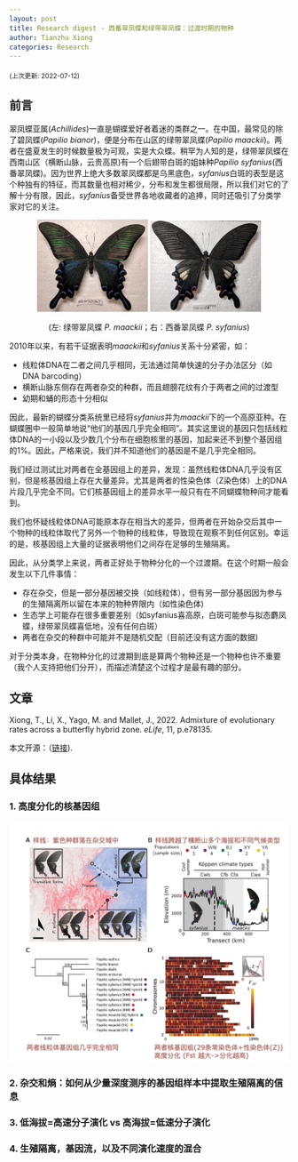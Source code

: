 ```yaml
---
layout: post
title: Research digest - 西番翠凤蝶和绿带翠凤蝶：过渡时期的物种
author: Tianzhu Xiong
categories: Research
---
```

<sub> (上次更新: 2022-07-12) </sub>

## 前言 <br/> 

翠凤蝶亚属(*Achillides*)一直是蝴蝶爱好者着迷的类群之一。在中国，最常见的除了碧凤蝶(*Papilio bianor*)，便是分布在山区的绿带翠凤蝶(*Papilio maackii*)。两者在盛夏发生的时候数量极为可观，实是大众蝶。稍罕为人知的是，绿带翠凤蝶在西南山区（横断山脉，云贵高原)有一个后翅带白斑的姐妹种*Papilio syfanius*(西番翠凤蝶)。因为世界上绝大多数翠凤蝶都是乌黑底色，*syfanius*白斑的表型是这个种独有的特征，而其数量也相对稀少，分布和发生都很局限，所以我们对它的了解十分有限，因此，*syfanius*备受世界各地收藏者的追捧，同时还吸引了分类学家对它的关注。

<p align="center">
  <img src="https://raw.githubusercontent.com/tzxiong/Butterflies-of-China/gh-pages/_posts/2022-07-12-maackii-syfanius-files/maackii.jpg?sanitize=true" width="200">
  <img src="https://raw.githubusercontent.com/tzxiong/Butterflies-of-China/gh-pages/_posts/2022-07-12-maackii-syfanius-files/syfanius.jpg?sanitize=true" width="200">
</p>

<p align="center">(左: 绿带翠凤蝶 <i>P. maackii</i>；右：西番翠凤蝶 <i>P. syfanius</i>)</p>

2010年以来，有若干证据表明*maackii*和*syfanius*关系十分紧密，如：

* 线粒体DNA在二者之间几乎相同，无法通过简单快速的分子办法区分（如DNA barcoding）
* 横断山脉东侧存在两者杂交的种群，而且翅膀花纹有介于两者之间的过渡型
* 幼期和蛹的形态十分相似

因此，最新的蝴蝶分类系统里已经将*syfanius*并为*maackii*下的一个高原亚种。在蝴蝶圈中一般简单地说“他们的基因几乎完全相同”。其实这里说的基因只包括线粒体DNA的一小段以及少数几个分布在细胞核里的基因，加起来还不到整个基因组的1%。因此，严格来说，我们并不知道他们的基因是不是几乎完全相同。

我们经过测试比对两者在全基因组上的差异，发现：虽然线粒体DNA几乎没有区别，但是核基因组上存在大量差异。尤其是两者的性染色体（Z染色体）上的DNA片段几乎完全不同。它们核基因组上的差异水平一般只有在不同蝴蝶物种间才能看到。

我们也怀疑线粒体DNA可能原本存在相当大的差异，但两者在开始杂交后其中一个物种的线粒体取代了另外一个物种的线粒体，导致现在观察不到任何区别。幸运的是，核基因组上大量的证据表明他们之间存在足够的生殖隔离。

因此，从分类学上来说，两者正好处于物种分化的一个过渡期。在这个时期一般会发生以下几件事情：

* 存在杂交，但是一部分基因被交换（如线粒体），但有另一部分基因因为参与的生殖隔离所以留在本来的物种界限内（如性染色体)
* 生态学上可能存在很多重要差别（如syfanius喜高原，白斑可能参与拟态麝凤蝶，绿带翠凤蝶喜低地，没有任何白斑）
* 两者在杂交的种群中可能并不是随机交配（目前还没有这方面的数据)

对于分类本身，在物种分化的过渡期到底是算两个物种还是一个物种也许不重要（我个人支持把他们分开），而描述清楚这个过程才是最有趣的部分。

## 文章

Xiong, T., Li, X., Yago, M. and Mallet, J., 2022. Admixture of evolutionary rates across a butterfly hybrid zone. *eLife*, 11, p.e78135.

本文开源：（[链接](https://doi.org/10.7554/eLife.78135)).

## 具体结果

### 1. 高度分化的核基因组

<p align="center">
  <img src="https://raw.githubusercontent.com/tzxiong/Butterflies-of-China/gh-pages/_posts/2022-07-12-maackii-syfanius-files/Fig1.jpg?sanitize=true">
</p>

### 2. 杂交和熵：如何从少量深度测序的基因组样本中提取生殖隔离的信息

### 3. 低海拔=高速分子演化 vs 高海拔=低速分子演化

### 4. 生殖隔离，基因流，以及不同演化速度的混合

